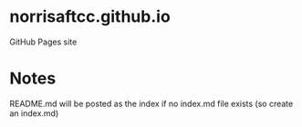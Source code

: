 # norrisaftcc.github.io
GitHub Pages site

# Notes
README.md will be posted as the index if no index.md file exists (so create an index.md)
